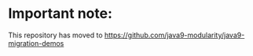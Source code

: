 # Important note:

This repository has moved to https://github.com/java9-modularity/java9-migration-demos
